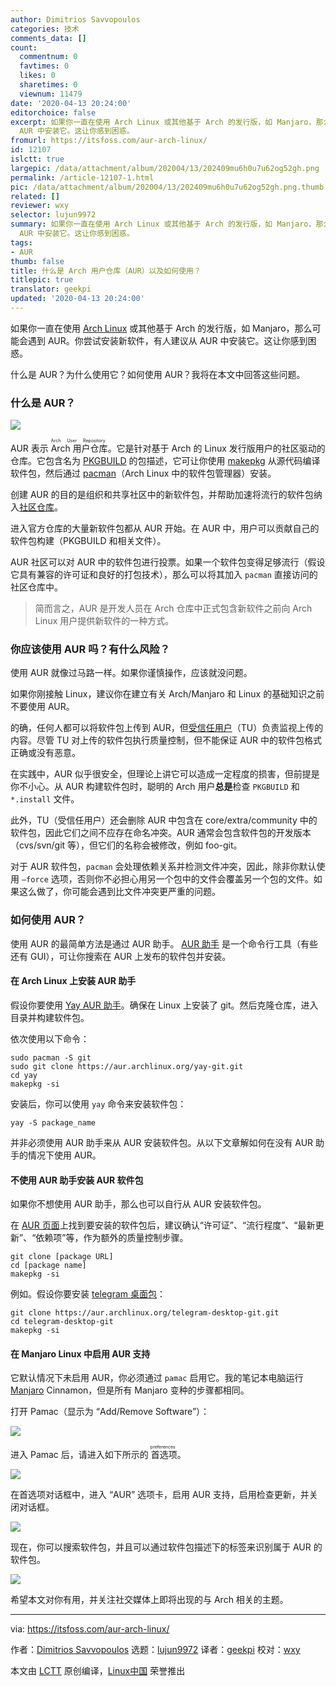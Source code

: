 ```yaml
---
author: Dimitrios Savvopoulos
categories: 技术
comments_data: []
count:
  commentnum: 0
  favtimes: 0
  likes: 0
  sharetimes: 0
  viewnum: 11479
date: '2020-04-13 20:24:00'
editorchoice: false
excerpt: 如果你一直在使用 Arch Linux 或其他基于 Arch 的发行版，如 Manjaro，那么可能会遇到 AUR。你尝试安装新软件，有人建议从
  AUR 中安装它。这让你感到困惑。
fromurl: https://itsfoss.com/aur-arch-linux/
id: 12107
islctt: true
largepic: /data/attachment/album/202004/13/202409mu6h0u7u62og52gh.png
permalink: /article-12107-1.html
pic: /data/attachment/album/202004/13/202409mu6h0u7u62og52gh.png.thumb.jpg
related: []
reviewer: wxy
selector: lujun9972
summary: 如果你一直在使用 Arch Linux 或其他基于 Arch 的发行版，如 Manjaro，那么可能会遇到 AUR。你尝试安装新软件，有人建议从
  AUR 中安装它。这让你感到困惑。
tags:
- AUR
thumb: false
title: 什么是 Arch 用户仓库（AUR）以及如何使用？
titlepic: true
translator: geekpi
updated: '2020-04-13 20:24:00'
---
```


如果你一直在使用 [Arch Linux](https://www.archlinux.org/) 或其他基于 Arch 的发行版，如 Manjaro，那么可能会遇到 AUR。你尝试安装新软件，有人建议从 AUR 中安装它。这让你感到困惑。


什么是 AUR？为什么使用它？如何使用 AUR？我将在本文中回答这些问题。


### 什么是 AUR？


![](/data/attachment/album/202004/13/202409mu6h0u7u62og52gh.png)


AUR 表示<ruby> Arch 用户仓库 <rt>  Arch User Repository </rt></ruby>。它是针对基于 Arch 的 Linux 发行版用户的社区驱动的仓库。它包含名为 [PKGBUILD](https://wiki.archlinux.org/index.php/PKGBUILD) 的包描述，它可让你使用 [makepkg](https://wiki.archlinux.org/index.php/Makepkg) 从源代码编译软件包，然后通过 [pacman](https://wiki.archlinux.org/index.php/Pacman#Additional_commands)（Arch Linux 中的软件包管理器）安装。


创建 AUR 的目的是组织和共享社区中的新软件包，并帮助加速将流行的软件包纳入[社区仓库](https://wiki.archlinux.org/index.php/Community_repository)。


进入官方仓库的大量新软件包都从 AUR 开始。在 AUR 中，用户可以贡献自己的软件包构建（PKGBUILD 和相关文件）。


AUR 社区可以对 AUR 中的软件包进行投票。如果一个软件包变得足够流行（假设它具有兼容的许可证和良好的打包技术），那么可以将其加入 `pacman` 直接访问的社区仓库中。



> 
> 简而言之，AUR 是开发人员在 Arch 仓库中正式包含新软件之前向 Arch Linux 用户提供新软件的一种方式。
> 
> 
> 


### 你应该使用 AUR 吗？有什么风险？


使用 AUR 就像过马路一样。如果你谨慎操作，应该就没问题。


如果你刚接触 Linux，建议你在建立有关 Arch/Manjaro 和 Linux 的基础知识之前不要使用 AUR。


的确，任何人都可以将软件包上传到 AUR，但[受信任用户](https://wiki.archlinux.org/index.php/Trusted_Users)（TU）负责监视上传的内容。尽管 TU 对上传的软件包执行质量控制，但不能保证 AUR 中的软件包格式正确或没有恶意。


在实践中，AUR 似乎很安全，但理论上讲它可以造成一定程度的损害，但前提是你不小心。从 AUR 构建软件包时，聪明的 Arch 用户**总是**检查 `PKGBUILD` 和 `*.install` 文件。


此外，TU（受信任用户）还会删除 AUR 中包含在 core/extra/community 中的软件包，因此它们之间不应存在命名冲突。AUR 通常会包含软件包的开发版本（cvs/svn/git 等），但它们的名称会被修改，例如 foo-git。


对于 AUR 软件包，`pacman` 会处理依赖关系并检测文件冲突，因此，除非你默认使用 `–force` 选项，否则你不必担心用另一个包中的文件会覆盖另一个包的文件。如果这么做了，你可能会遇到比文件冲突更严重的问题。


### 如何使用 AUR？


使用 AUR 的最简单方法是通过 AUR 助手。 [AUR 助手](https://itsfoss.com/best-aur-helpers/) 是一个命令行工具（有些还有 GUI），可让你搜索在 AUR 上发布的软件包并安装。


#### 在 Arch Linux 上安装 AUR 助手


假设你要使用 [Yay AUR 助手](https://github.com/Jguer/yay)。确保在 Linux 上安装了 git。然后克隆仓库，进入目录并构建软件包。


依次使用以下命令：



```
sudo pacman -S git
sudo git clone https://aur.archlinux.org/yay-git.git
cd yay
makepkg -si
```

安装后，你可以使用 `yay` 命令来安装软件包：



```
yay -S package_name
```

并非必须使用 AUR 助手来从 AUR 安装软件包。从以下文章解如何在没有 AUR 助手的情况下使用 AUR。


#### 不使用 AUR 助手安装 AUR 软件包


如果你不想使用 AUR 助手，那么也可以自行从 AUR 安装软件包。


在 [AUR 页面](https://aur.archlinux.org/)上找到要安装的软件包后，建议确认“许可证”、“流行程度”、“最新更新”、“依赖项”等，作为额外的质量控制步骤。



```
git clone [package URL]
cd [package name]
makepkg -si
```

例如。假设你要安装 [telegram 桌面包](https://aur.archlinux.org/packages/telegram-desktop-git)：



```
git clone https://aur.archlinux.org/telegram-desktop-git.git
cd telegram-desktop-git
makepkg -si
```

#### 在 Manjaro Linux 中启用 AUR 支持


它默认情况下未启用 AUR，你必须通过 `pamac` 启用它。我的笔记本电脑运行 [Manjaro](https://manjaro.org/) Cinnamon，但是所有 Manjaro 变种的步骤都相同。


打开 Pamac（显示为 “Add/Remove Software”）：


![](/data/attachment/album/202004/13/202757a8kak498x4lk4831.png)


进入 Pamac 后，请进入如下所示的<ruby> 首选项 <rt>  preferences </rt></ruby>。


![](/data/attachment/album/202004/13/202829u9j7v8mg7g2m02nd.png)


在首选项对话框中，进入 “AUR” 选项卡，启用 AUR 支持，启用检查更新，并关闭对话框。


![](/data/attachment/album/202004/13/202852ni77vilrwzdwwype.png)


现在，你可以搜索软件包，并且可以通过软件包描述下的标签来识别属于 AUR 的软件包。


![](/data/attachment/album/202004/13/202922iu6ww7t8hsyzzasd.png)


希望本文对你有用，并关注社交媒体上即将出现的与 Arch 相关的主题。




---


via: <https://itsfoss.com/aur-arch-linux/>


作者：[Dimitrios Savvopoulos](https://itsfoss.com/author/dimitrios/) 选题：[lujun9972](https://github.com/lujun9972) 译者：[geekpi](https://github.com/geekpi) 校对：[wxy](https://github.com/wxy)


本文由 [LCTT](https://github.com/LCTT/TranslateProject) 原创编译，[Linux中国](https://linux.cn/) 荣誉推出